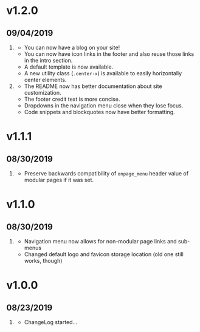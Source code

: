 # v1.2.0
##  09/04/2019

1. [](#new)
    * You can now have a blog on your site!
    * You can now have icon links in the footer and also reuse those links in the intro section.
    * A default template is now available.
    * A new utility class (`.center-x`) is available to easily horizontally center elements.
1. [](#improved)
    * The README now has better documentation about site customization.
    * The footer credit text is more concise.
    * Dropdowns in the navigation menu close when they lose focus.
    * Code snippets and blockquotes now have better formatting.

# v1.1.1
##  08/30/2019

1. [](#bugfix)
    * Preserve backwards compatibility of `onpage_menu` header value of modular pages if it was set.

# v1.1.0
##  08/30/2019

1. [](#improved)
    * Navigation menu now allows for non-modular page links and sub-menus
    * Changed default logo and favicon storage location (old one still works, though)

# v1.0.0
##  08/23/2019

1. [](#new)
    * ChangeLog started...
